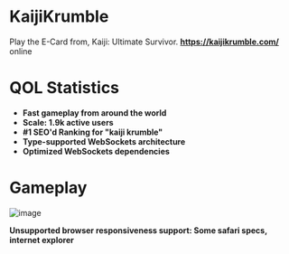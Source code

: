 # KaijiKrumble

Play the E-Card from, Kaiji: Ultimate Survivor. <b>https://kaijikrumble.com/</b> online

# QOL Statistics

<ul>
  <li><b>Fast gameplay from around the world</b></li>
  <li><b>Scale: 1.9k active users</b></li>
  <li><b>#1 SEO'd Ranking for "kaiji krumble"</b></li>
  <li><b>Type-supported WebSockets architecture</b></li>
  <li><b>Optimized WebSockets dependencies</b></li>
</ul>

# Gameplay

![image](https://user-images.githubusercontent.com/69024184/186688582-610d0b59-ea95-422d-9542-f61b0f5d6b90.png)

<!-- notes -->

<strong>Unsupported browser responsiveness support: Some safari specs, internet explorer</strong>
